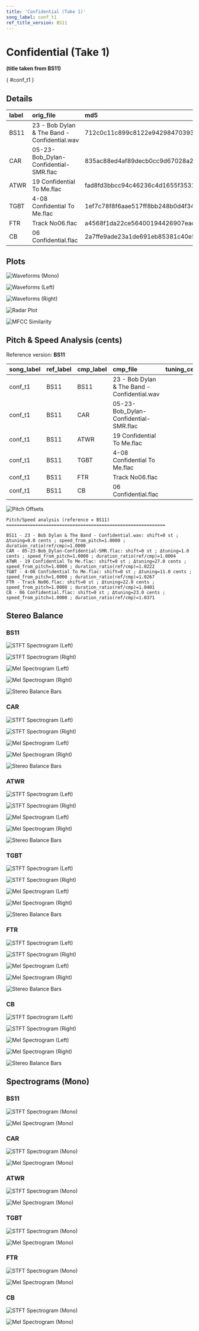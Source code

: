 ```yaml
---
title: 'Confidential (Take 1)'
song_label: conf_t1
ref_title_version: BS11
---
```


# Confidential (Take 1)

**(title taken from BS11)**

[](){ #conf_t1 }

## Details

| label | orig_file                                    | md5                              | disc | track | duration_sec | duration_fmt | loudness | loudness_left | loudness_right | loudness_balance |       rms |  rms_left | rms_right | rms_balance |   lr_corr | spectral_centroid |
| :---- | :------------------------------------------- | :------------------------------- | ---: | ----: | -----------: | :----------- | -------: | ------------: | -------------: | ---------------: | --------: | --------: | --------: | ----------: | --------: | ----------------: |
| BS11  | 23 - Bob Dylan & The Band - Confidential.wav | 712c0c11c899c8122e94298470393e3a |    5 |    23 |      96.5067 | 01:36:507    | -18.6832 |       -18.371 |       -18.3178 |       -0.0531442 |   0.11043 |   0.11376 |  0.113236 | 0.000523835 |   0.85935 |           1991.37 |
| CAR   | 05-23-Bob_Dylan-Confidential-SMR.flac        | 835ac88ed4af89decb0cc9d67028a215 |    5 |    23 |      96.4667 | 01:36:467    | -18.6832 |      -18.3699 |       -18.3185 |       -0.0513629 |   0.11048 |  0.113811 |  0.113288 | 0.000522397 |   0.85935 |            1806.5 |
| ATWR  | 19 Confidential To Me.flac                   | fad8fd3bbcc94c46236c4d1655f35315 |    4 |    19 |      94.4133 | 01:34:413    | -20.1084 |       -17.223 |       -16.7672 |        -0.455787 | 0.0867207 |  0.116955 |  0.113086 |  0.00386944 | 0.0319667 |           2097.23 |
| TGBT  | 4-08 Confidential To Me.flac                 | 1ef7c78f8f6aae517ff8bb248b0d4f34 |    4 |     8 |           94 | 01:34:000    | -21.5273 |       -16.461 |       -21.8406 |          5.37964 | 0.0731546 |  0.119191 | 0.0699323 |   0.0492585 | 0.0367521 |           1953.58 |
| FTR   | Track No06.flac                              | a4568f1da22ce56400194426907eaccf |    6 |     6 |      92.7867 | 01:32:787    | -24.3968 |      -19.4188 |       -24.7271 |          5.30823 | 0.0535417 | 0.0833238 | 0.0519636 |   0.0313601 | 0.0917253 |           1070.91 |
| CB    | 06 Confidential.flac                         | 2a7ffe9ade23a1de691eb85381c40e57 |    6 |     6 |      93.0533 | 01:33:053    | -24.4156 |      -19.4351 |       -24.7372 |          5.30205 | 0.0533619 | 0.0830727 | 0.0517618 |   0.0313109 | 0.0918169 |           1072.63 |

## Plots

![Waveforms (Mono)](conf_t1-waveforms_Mono.png)

![Waveforms (Left)](conf_t1-waveforms_L.png)

![Waveforms (Right)](conf_t1-waveforms_R.png)

![Radar Plot](conf_t1-radar_plot.png)

![MFCC Similarity](conf_t1-similarity_matrix.png)

## Pitch & Speed Analysis (cents)

Reference version: **BS11**

| song_label | ref_label | cmp_label | cmp_file                                     | tuning_cents_cmp | tuning_cents_ref | delta_tuning_cents | semitone_shift_vs_ref | chroma_similarity | speed_factor_from_pitch | duration_ratio_ref_over_cmp |
| :--------- | :-------- | :-------- | :------------------------------------------- | ---------------: | ---------------: | -----------------: | --------------------: | ----------------: | ----------------------: | --------------------------: |
| conf_t1    | BS11      | BS11      | 23 - Bob Dylan & The Band - Confidential.wav |              -26 |              -26 |                  0 |                     0 |                 1 |                       1 |                           1 |
| conf_t1    | BS11      | CAR       | 05-23-Bob_Dylan-Confidential-SMR.flac        |              -25 |              -26 |                  1 |                     0 |          0.999985 |                       1 |                     1.00041 |
| conf_t1    | BS11      | ATWR      | 19 Confidential To Me.flac                   |                1 |              -26 |                 27 |                     0 |          0.987688 |                       1 |                     1.02217 |
| conf_t1    | BS11      | TGBT      | 4-08 Confidential To Me.flac                 |              -15 |              -26 |                 11 |                     0 |           0.98702 |                       1 |                     1.02667 |
| conf_t1    | BS11      | FTR       | Track No06.flac                              |               -4 |              -26 |                 22 |                     0 |          0.986621 |                       1 |                     1.04009 |
| conf_t1    | BS11      | CB        | 06 Confidential.flac                         |               -3 |              -26 |                 23 |                     0 |          0.986423 |                       1 |                     1.03711 |

![Pitch Offsets](conf_t1-pitch_offsets.png)

```text
Pitch/Speed analysis (reference = BS11)
============================================================

BS11 - 23 - Bob Dylan & The Band - Confidential.wav: shift=0 st ; Δtuning=0.0 cents ; speed_from_pitch=1.0000 ; duration_ratio(ref/cmp)=1.0000
CAR - 05-23-Bob_Dylan-Confidential-SMR.flac: shift=0 st ; Δtuning=1.0 cents ; speed_from_pitch=1.0000 ; duration_ratio(ref/cmp)=1.0004
ATWR - 19 Confidential To Me.flac: shift=0 st ; Δtuning=27.0 cents ; speed_from_pitch=1.0000 ; duration_ratio(ref/cmp)=1.0222
TGBT - 4-08 Confidential To Me.flac: shift=0 st ; Δtuning=11.0 cents ; speed_from_pitch=1.0000 ; duration_ratio(ref/cmp)=1.0267
FTR - Track No06.flac: shift=0 st ; Δtuning=22.0 cents ; speed_from_pitch=1.0000 ; duration_ratio(ref/cmp)=1.0401
CB - 06 Confidential.flac: shift=0 st ; Δtuning=23.0 cents ; speed_from_pitch=1.0000 ; duration_ratio(ref/cmp)=1.0371

```

## Stereo Balance

### BS11

![STFT Spectrogram (Left)](conf_t1-BS11_spectrogram_L.png)

![STFT Spectrogram (Right)](conf_t1-BS11_spectrogram_R.png)

![Mel Spectrogram (Left)](conf_t1-BS11_melspec_L.png)

![Mel Spectrogram (Right)](conf_t1-BS11_melspec_R.png)

![Stereo Balance Bars](conf_t1-BS11_balance.png)

### CAR

![STFT Spectrogram (Left)](conf_t1-CAR_spectrogram_L.png)

![STFT Spectrogram (Right)](conf_t1-CAR_spectrogram_R.png)

![Mel Spectrogram (Left)](conf_t1-CAR_melspec_L.png)

![Mel Spectrogram (Right)](conf_t1-CAR_melspec_R.png)

![Stereo Balance Bars](conf_t1-CAR_balance.png)

### ATWR

![STFT Spectrogram (Left)](conf_t1-ATWR_spectrogram_L.png)

![STFT Spectrogram (Right)](conf_t1-ATWR_spectrogram_R.png)

![Mel Spectrogram (Left)](conf_t1-ATWR_melspec_L.png)

![Mel Spectrogram (Right)](conf_t1-ATWR_melspec_R.png)

![Stereo Balance Bars](conf_t1-ATWR_balance.png)

### TGBT

![STFT Spectrogram (Left)](conf_t1-TGBT_spectrogram_L.png)

![STFT Spectrogram (Right)](conf_t1-TGBT_spectrogram_R.png)

![Mel Spectrogram (Left)](conf_t1-TGBT_melspec_L.png)

![Mel Spectrogram (Right)](conf_t1-TGBT_melspec_R.png)

![Stereo Balance Bars](conf_t1-TGBT_balance.png)

### FTR

![STFT Spectrogram (Left)](conf_t1-FTR_spectrogram_L.png)

![STFT Spectrogram (Right)](conf_t1-FTR_spectrogram_R.png)

![Mel Spectrogram (Left)](conf_t1-FTR_melspec_L.png)

![Mel Spectrogram (Right)](conf_t1-FTR_melspec_R.png)

![Stereo Balance Bars](conf_t1-FTR_balance.png)

### CB

![STFT Spectrogram (Left)](conf_t1-CB_spectrogram_L.png)

![STFT Spectrogram (Right)](conf_t1-CB_spectrogram_R.png)

![Mel Spectrogram (Left)](conf_t1-CB_melspec_L.png)

![Mel Spectrogram (Right)](conf_t1-CB_melspec_R.png)

![Stereo Balance Bars](conf_t1-CB_balance.png)

## Spectrograms (Mono)

### BS11

![STFT Spectrogram (Mono)](conf_t1-BS11_spectrogram_Mono.png)

![Mel Spectrogram (Mono)](conf_t1-BS11_melspec_Mono.png)

### CAR

![STFT Spectrogram (Mono)](conf_t1-CAR_spectrogram_Mono.png)

![Mel Spectrogram (Mono)](conf_t1-CAR_melspec_Mono.png)

### ATWR

![STFT Spectrogram (Mono)](conf_t1-ATWR_spectrogram_Mono.png)

![Mel Spectrogram (Mono)](conf_t1-ATWR_melspec_Mono.png)

### TGBT

![STFT Spectrogram (Mono)](conf_t1-TGBT_spectrogram_Mono.png)

![Mel Spectrogram (Mono)](conf_t1-TGBT_melspec_Mono.png)

### FTR

![STFT Spectrogram (Mono)](conf_t1-FTR_spectrogram_Mono.png)

![Mel Spectrogram (Mono)](conf_t1-FTR_melspec_Mono.png)

### CB

![STFT Spectrogram (Mono)](conf_t1-CB_spectrogram_Mono.png)

![Mel Spectrogram (Mono)](conf_t1-CB_melspec_Mono.png)
